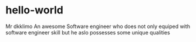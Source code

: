 # hello-world
Mr dkklimo
An awesome Software engineer who does not only equiped with software engineer skill but he aslo possesses some unique qualities

